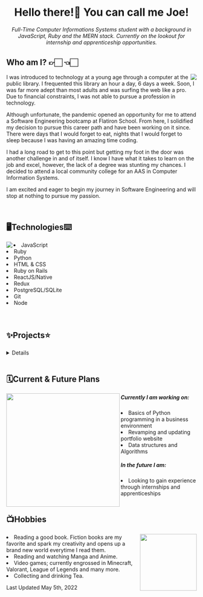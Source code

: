 <h1 align="center">Hello there!👋 You can call me Joe!</h1>

<h6 align="center">Full-Time Computer Informations Systems student with a background in JavaScript, Ruby and the MERN stack. Currently on the lookout for internship and apprenticeship opportunities. </h6>


## Who am I? 👉🏻 👈🏻
<img src="https://camo.githubusercontent.com/6e2c2f5190c42e4ff6bbd45acf48536ef9bf9e95ad599c59473cf1c701236984/68747470733a2f2f737465656d6974696d616765732e636f6d2f3078302f68747470733a2f2f63646e2e6c6966656861636b65722e72752f77702d636f6e74656e742f75706c6f6164732f323031372f30312f657a6769662e636f6d2d63726f705f313438343536333835392e676966" align="right">
<p>I was introduced to technology at a young age through a computer at the public library. I frequented this library an hour a day, 6 days a week. Soon, I was far more adept than most adults and was surfing the web like a pro. Due to financial constraints, I was not able to pursue a profession in technology. 

Although unfortunate, the pandemic opened an opportunity for me to attend a Software Engineering bootcamp at Flatiron School. From here, I solidified my decision to pursue this career path and have been working on it since. There were days that I would forget to eat, nights that I would forget to sleep because I was having an amazing time coding.

I had a long road to get to this point but getting my foot in the door was another challenge in and of itself. I know I have what it takes to learn on the job and excel, however, the lack of a degree was stunting my chances. I decided to attend a local community college for an AAS in Computer Information Systems.

I am excited and eager to begin my journey in Software Engineering and will stop at nothing to pursue my passion. 
</p>
<br>

## 🖥️Technologies⌨️
<img src="https://thumbs.gfycat.com/PointedFrequentImperatorangel-size_restricted.gif" align="left">
<li>JavaScript</li>
<li>Ruby</li>
<li>Python</li>
<li>HTML & CSS</li>
<li>Ruby on Rails</li>
<li>ReactJS/Native</li>
<li>Redux</li>
<li>PostgreSQL/SQLite</li>
<li>Git</li>
<li>Node</li>
<br><br>

## ✨Projects⭐

<details>
  
### Portfolio Website
*Single page portfolio website built on ReactJS*
<details>
<p>Tech stack: ReactJS, JavaScript, JSX, CSS, HTML</p>
  <li><a href="https://github.com/josephscha/portfolio-2020">Github</a></li>
  </details>
   <hr>
  
### Learn N'Play
*Full-stack educational app, designed to allow children to practice core reading, writing and math skills.*
<details>
<p>Tech stack: Rails API, PostgreSQL, Web Speech Recognition API, ReactJS, JavaScript, JSC, CSS, HTML</p>
<li><a href="https://github.com/josephscha/learn-n-play-frontend">Frontend</a></li>
<li><a href="https://github.com/josephscha/learn-n-play-backend">Backend</a></li>
  </details>
   <hr>
  
### Gundam Battlefield
*Single player turn based progression RPG.*
<details>
<p>Tech Stack: Rails API, PostgreSQL, ReactJS, JavaScript, JSX, CSS, HTML</p>
<li><a href="https://github.com/josephscha/gundam-frontend">Frontend</a></li>
<li><a href="https://github.com/josephscha/gundam-backend">Backend</a></li>
  </details>
   <hr>

### Gachamons
*Single page application, browser based “gacha” genre game.*
<details>
<p>Tech Stack: Rails API, PostgreSQL, JavaScript, DOM, CSS, HTML</p>
<li><a href="https://github.com/josephscha/gachamons--frontend">Frontend</a></li>
<li><a href="https://github.com/josephscha/gachamons--backend">Backend</a></li>
</details>
   <hr>

### POSH Artworks
*Website to showcase, trade, buy and sell artwork. Instagram meets art.*
<details>
<p>Tech Stack: Rails API, JSON, SQLite, Ruby, CSS, HTML, Metropolitan Museum of Arts API</p>
<li><a href="https://github.com/josephscha/POSH-Port-Out-Starboard-Home">GitHub</a></li>
</details>
 <hr>
  
### Mod-1 Weathers
*CLI Application used for real-time weather queries of any city.*
<details>
<p>Tech Stack: Ruby, JSON, MetaWeather API</p>
<li><a href="https://github.com/josephscha/mod-1-weather-project">Github</a></li>
</details>
   <hr>
  <h3> Portfolio site currently being updated. Visuals will be available on portfolio once finished. </h3>
  <hr>
</details>
<br>

## 🗓️Current & Future Plans
<img src="https://www.kodable.com/learn/wp-content/uploads/2019/08/learning-gif-5.gif" align="left" width="300">
<h5>Currently I am working on:</h5>
<li>Basics of Python programming in a business environment</li>
<li>Revamping and updating portfolio website</li>
<li>Data structures and Algorithms</li>

<h5>In the future I am:</h5>
<li>Looking to gain experience through internships and apprenticeships</li>
<br> 

## 📺Hobbies
<img src="https://i.gifer.com/origin/9f/9f1ad604fd880d80d33f67abb4ade96c.gif" align="right" width="150">
<li>Reading a good book. Fiction books are my favorite and spark my creativity and opens up a brand new world everytime I read them.</li>
<li>Reading and watching Manga and Anime.</li>
<li>Video games; currently engrossed in Minecraft, Valorant, League of Legends and many more.</li>
<li>Collecting and drinking Tea. </li>

<p>Last Updated May 5th, 2022</p>

